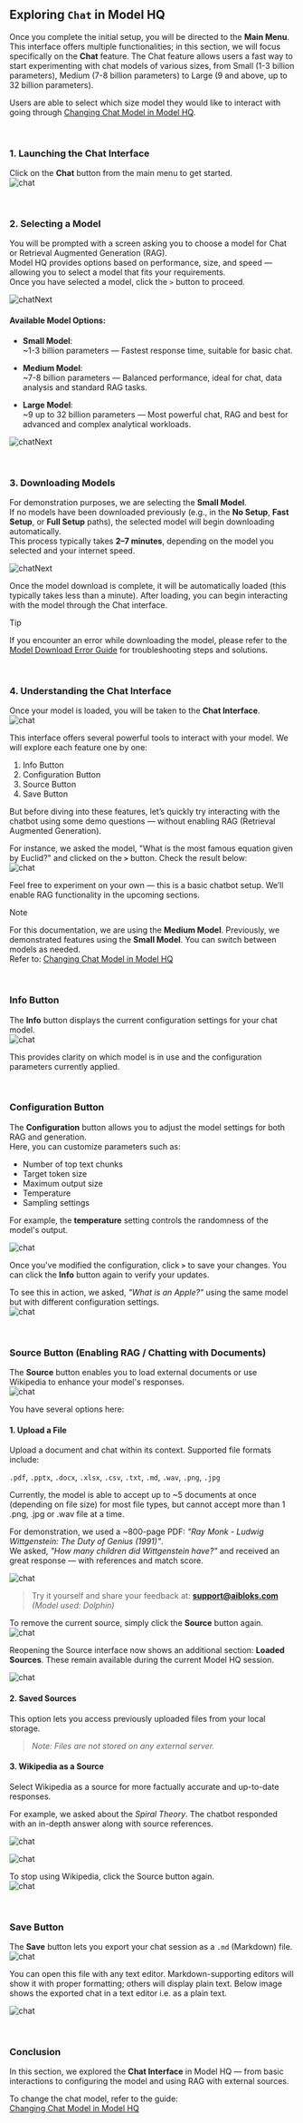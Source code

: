 ## Exploring `Chat` in Model HQ
Once you complete the initial setup, you will be directed to the **Main Menu**.  
This interface offers multiple functionalities; in this section, we will focus specifically on the **Chat** feature. The Chat feature allows users a fast way to start experimenting with chat models of various sizes, from Small (1-3 billion parameters), Medium (7-8 billion parameters) to Large (9 and above, up to 32 billion parameters). 

Users are able to select which size model they would like to interact with going through [Changing Chat Model in Model HQ](https://github.com/RS-labhub/ModelHQ-Docs/tree/master/chat/CHANGING_CHAT_MODEL.md).

&nbsp;

### 1. Launching the Chat Interface
Click on the **Chat** button from the main menu to get started.  
![chat](chat/chat.png)

&nbsp;

### 2. Selecting a Model
You will be prompted with a screen asking you to choose a model for Chat or Retrieval Augmented Generation (RAG).  
Model HQ provides options based on performance, size, and speed — allowing you to select a model that fits your requirements.  
Once you have selected a model, click the `>` button to proceed.

![chatNext](chat/next1.png)

#### Available Model Options:
- **Small Model**:  
  ~1-3 billion parameters — Fastest response time, suitable for basic chat.

- **Medium Model**:  
  ~7-8 billion parameters — Balanced performance, ideal for chat, data analysis and standard RAG tasks.

- **Large Model**:  
  ~9 up to 32 billion parameters — Most powerful chat, RAG and best for advanced and complex analytical workloads.

![chatNext](chat/next2.png)

&nbsp;

### 3. Downloading Models
For demonstration purposes, we are selecting the **Small Model**.  
If no models have been downloaded previously (e.g., in the **No Setup**, **Fast Setup**, or **Full Setup** paths), the selected model will begin downloading automatically.  
This process typically takes **2–7 minutes**, depending on the model you selected and your internet speed.

![chatNext](chat/download.png)

Once the model download is complete, it will be automatically loaded (this typically takes less than a minute). After loading, you can begin interacting with the model through the Chat interface.

> [!TIP]
> If you encounter an error while downloading the model, please refer to the [Model Download Error Guide](https://github.com/RS-labhub/ModelHQ-Docs/tree/master/chat/ERROR.md) for troubleshooting steps and solutions.

&nbsp;

### 4. Understanding the Chat Interface

Once your model is loaded, you will be taken to the **Chat Interface**.  
![chat](chat/chatInterface.png)

This interface offers several powerful tools to interact with your model. We will explore each feature one by one:

1. Info Button
2. Configuration Button
3. Source Button
4. Save Button

But before diving into these features, let’s quickly try interacting with the chatbot using some demo questions — without enabling RAG (Retrieval Augmented Generation).

For instance, we asked the model, "What is the most famous equation given by Euclid?" and clicked on the **`>`** button. Check the result below:  
![chat](chat/test1.png)

Feel free to experiment on your own — this is a basic chatbot setup. We’ll enable RAG functionality in the upcoming sections.

> [!NOTE]
> For this documentation, we are using the **Medium Model**. Previously, we demonstrated features using the **Small Model**. You can switch between models as needed.  
> Refer to: [Changing Chat Model in Model HQ](https://github.com/RS-labhub/ModelHQ-Docs/tree/master/chat/CHANGING_CHAT_MODEL.md)

&nbsp;

### Info Button

The **Info** button displays the current configuration settings for your chat model.  
![chat](chat/info.png)

This provides clarity on which model is in use and the configuration parameters currently applied.

&nbsp;

### Configuration Button

The **Configuration** button allows you to adjust the model settings for both RAG and generation.  
Here, you can customize parameters such as:

- Number of top text chunks  
- Target token size  
- Maximum output size  
- Temperature  
- Sampling settings  

For example, the **temperature** setting controls the randomness of the model's output.

![chat](chat/config.png)

Once you've modified the configuration, click **`>`** to save your changes. You can click the **Info** button again to verify your updates.

To see this in action, we asked, *"What is an Apple?"* using the same model but with different configuration settings.  
![chat](chat/test2.png)

&nbsp;

### Source Button (Enabling RAG / Chatting with Documents)

The **Source** button enables you to load external documents or use Wikipedia to enhance your model's responses.  
![chat](chat/sources.png)

You have several options here:

#### 1. Upload a File

Upload a document and chat within its context. Supported file formats include:

`.pdf`, `.pptx`, `.docx`, `.xlsx`, `.csv`, `.txt`, `.md`, `.wav`, `.png`, `.jpg`

Currently, the model is able to accept up to ~5 documents at once (depending on file size) for most file types, but cannot accept more than 1 .png, .jpg or .wav file at a time.

For demonstration, we used a ~800-page PDF: *"Ray Monk - Ludwig Wittgenstein: The Duty of Genius (1991)"*.  
We asked, *"How many children did Wittgenstein have?"* and received an great response — with references and match score.

![chat](chat/test3.png)

> Try it yourself and share your feedback at: **support@aibloks.com**  
> *(Model used: Dolphin)*

To remove the current source, simply click the **Source** button again.  
![chat](chat/sourceOff1.png)

Reopening the Source interface now shows an additional section: **Loaded Sources**. These remain available during the current Model HQ session.

![chat](chat/loadedSources.png)

#### 2. Saved Sources

This option lets you access previously uploaded files from your local storage.  
> *Note: Files are not stored on any external server.*

#### 3. Wikipedia as a Source

Select Wikipedia as a source for more factually accurate and up-to-date responses.

For example, we asked about the *Spiral Theory*. The chatbot responded with an in-depth answer along with source references.

![chat](chat/test4.png)

![chat](chat/wikiSources.png)

To stop using Wikipedia, click the Source button again.  
![chat](chat/sourceOff2.png)

&nbsp;

### Save Button

The **Save** button lets you export your chat session as a `.md` (Markdown) file.  
![chat](chat/save.png)

You can open this file with any text editor. Markdown-supporting editors will show it with proper formatting; others will display plain text. Below image shows the exported chat in a text editor i.e. as a plain text.

![chat](chat/savedFile.png)  

&nbsp;

### Conclusion

In this section, we explored the **Chat Interface** in Model HQ — from basic interactions to configuring the model and using RAG with external sources.

To change the chat model, refer to the guide:  
[Changing Chat Model in Model HQ](https://github.com/RS-labhub/ModelHQ-Docs/tree/master/chat/CHANGING_CHAT_MODEL.md)
